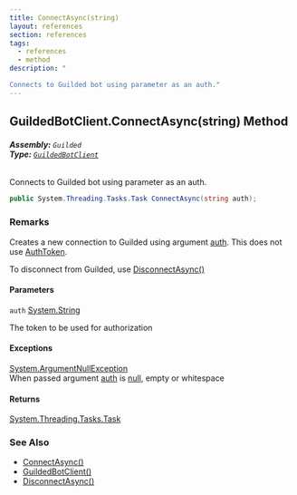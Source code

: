 ```yaml
---
title: ConnectAsync(string)
layout: references
section: references
tags:
  - references
  - method
description: "

Connects to Guilded bot using parameter as an auth."
---
```


## GuildedBotClient.ConnectAsync(string) Method
###### **Assembly:** `Guilded`<br/>**Type:** [`GuildedBotClient`](GuildedBotClient 'Guilded.GuildedBotClient')

Connects to Guilded bot using parameter as an auth.

```csharp
public System.Threading.Tasks.Task ConnectAsync(string auth);
```

### Remarks
  
Creates a new connection to Guilded using argument [auth](GuildedBotClient.ConnectAsync(string)#Guilded.GuildedBotClient.ConnectAsync(string).auth 'Guilded.GuildedBotClient.ConnectAsync(string).auth'). This does not use [AuthToken](GuildedBotClient.AuthToken 'Guilded.GuildedBotClient.AuthToken').  
  
To disconnect from Guilded, use [DisconnectAsync()](AbstractGuildedClient.DisconnectAsync() 'Guilded.AbstractGuildedClient.DisconnectAsync()')
#### Parameters

<a name='Guilded.GuildedBotClient.ConnectAsync(string).auth'></a>

`auth` [System.String](https://docs.microsoft.com/en-us/dotnet/api/System.String 'System.String')

The token to be used for authorization

#### Exceptions

[System.ArgumentNullException](https://docs.microsoft.com/en-us/dotnet/api/System.ArgumentNullException 'System.ArgumentNullException')  
When passed argument [auth](GuildedBotClient.ConnectAsync(string)#Guilded.GuildedBotClient.ConnectAsync(string).auth 'Guilded.GuildedBotClient.ConnectAsync(string).auth') is [null](https://docs.microsoft.com/en-us/dotnet/csharp/language-reference/keywords/null 'https://docs.microsoft.com/en-us/dotnet/csharp/language-reference/keywords/null'), empty or whitespace

#### Returns
[System.Threading.Tasks.Task](https://docs.microsoft.com/en-us/dotnet/api/System.Threading.Tasks.Task 'System.Threading.Tasks.Task')

### See Also
- [ConnectAsync()](GuildedBotClient.ConnectAsync() 'Guilded.GuildedBotClient.ConnectAsync()')
- [GuildedBotClient()](GuildedBotClient.GuildedBotClient() 'Guilded.GuildedBotClient.GuildedBotClient()')
- [DisconnectAsync()](AbstractGuildedClient.DisconnectAsync() 'Guilded.AbstractGuildedClient.DisconnectAsync()')